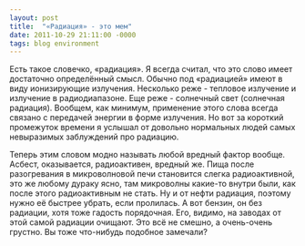 ```yaml
---
layout: post
title:  "«Радиация» - это мем"
date: 2011-10-29 21:11:00 -0000
tags: blog environment
---
```


Есть такое словечко, «радиация». Я всегда считал, что это слово имеет достаточно определённый смысл. Обычно под «радиацией» имеют в виду ионизирующие излучения. Несколько реже - тепловое излучение и излучение в радиодиапазоне. Еще реже - солнечный свет (солнечная радиация). Вообщем, как минимум, применение этого слова всегда связано с передачей энергии в форме излучения. Но вот за короткий промежуток времени я услышал от довольно нормальных людей самых невыразимых заблуждений про радиацию.

Теперь этим словом модно называть любой вредный фактор вообще. Асбест, оказывается, радиоактивен, вредный же. Пища после разогревания в микроволновой печи становится слегка радиоактивной, это же любому дураку ясно, там микроволны какие-то внутри были, как после этого радиоактивным не стать. Ну и от нефти радиация, поэтому нужно её быстрее убрать, если пролилась. А вот бензин, он без радиации, хотя тоже гадость порядочная. Его, видимо, на заводах от этой самой радиации очищают. Это всё не смешно, а очень-очень грустно. Вы тоже что-нибудь подобное замечали?